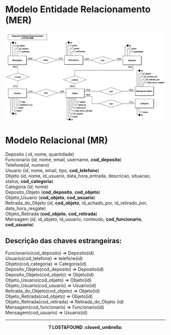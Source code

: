 # Modelo Entidade Relacionamento (MER)
![Modelo ER do Banco Lost and Found](<https://github.com/wanessabezerra/SIG-Lost-and-Found/blob/main/docs/images/Lost%26Found_MER.png>)

# Modelo Relacional (MR) 

Deposito ( *id*, nome, quantidade)  
Funcionario (*id*, nome, email, username, **cod_deposito**)  
Telefone(*id*, numero)  
Usuario (*id*, nome, email, tipo, **cod_telefone**)  
Objeto (*id*, nome, id_usuario, data_hora_entrada, descricao, situacao, status, **cod_categoria**)  
Categoria (*id*, nome)  
Deposito_Objeto (**cod_deposito**, **cod_objeto**)  
Objeto_Usuario (**cod_objeto**, **cod_usuario**)  
Retirada_do_Objeto (*id*, **cod_objeto**, id_achado_por, id_retirado_por, data_hora_resgate)  
Objeto_Retirada (**cod_objeto**, **cod_retirada**)  
Mensagem (*id*, id_objeto, id_usuario, conteudo, **cod_funcionario**, **cod_usuario**)  
## Descrição das chaves estrangeiras:
Funcionario(cod_deposito) ⇒ Deposito(id)  
Usuario(cod_telefone) ⇒ telefone(id)  
Objeto(cod_categoria) ⇒ Categoria(id)  
Deposito_Objeto(cod_deposito) ⇒ Deposito(id)  
Deposito_Objeto(cod_objeto) ⇒ Objeto(id)  
Objeto_Usuario(cod_objeto)  ⇒ Objeto(id)  
Objeto_Usuario(cod_usuario)  ⇒ Usuario(id)  
Retirada_do_Objeto(cod_objeto) ⇒ Objeto(id)  
Objeto_Retirada(cod_objeto) ⇒ Objeto(id)  
Objeto_Retirada(cod_retirada) ⇒ Retirada_do_Objeto (id)  
Mensagem(cod_funcionario) ⇒ Funcionario(id)  
Mensagem(cod_usuario) ⇒ Usuario(id)  

---

<p align="center"><strong>❔ LOST&FOUND :closed_umbrella: <strong></p>
